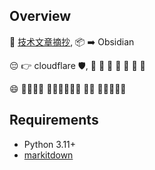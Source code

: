 ## Overview
🐢 [技术文章摘抄](https://learn.lianglianglee.com/), 📦 ➡️ Obsidian

😔 👉 cloudflare 🛡️, 🦥 🦥 🦥 🦥 🦥 🦥 🦥

😄 🐢🐢🐢🐢 ⛓️‍💥🐢🐢🐢🐢 ⛓️‍💥 🐢🐢🐢🐢🐢

## Requirements
- Python 3.11+
- [markitdown](https://github.com/microsoft/markitdown)

